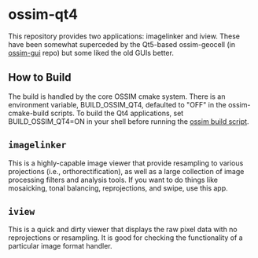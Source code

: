 # ossim-qt4
This repository provides two applications: imagelinker and iview. These have been somewhat superceded by the Qt5-based ossim-geocell (in [ossim-gui](https://github.com/ossimlabs/ossim-gui) repo) but some liked the old GUIs better.

## How to Build
The build is handled by the core OSSIM cmake system. There is an environment variable, BUILD_OSSIM_QT4, defaulted to "OFF" in the ossim-cmake-build scripts. To build the Qt4 applications, set BUILD_OSSIM_QT4=ON in your shell before running the [ossim build script](https://github.com/ossimlabs/ossim/blob/master/scripts/build.sh).

## `imagelinker`
This is a highly-capable image viewer that provide resampling to various projections (i.e., orthorectification), as well as a large collection of image processing filters and analysis tools. If you want to do things like mosaicking, tonal balancing, reprojections, and swipe, use this app.

## `iview`
This is a quick and dirty viewer that displays the raw pixel data with no reprojections or resampling. It is good for checking the functionality of a particular image format handler.

